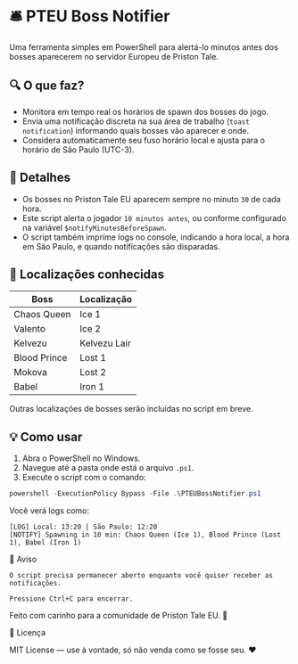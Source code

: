 # 🛎️ PTEU Boss Notifier

Uma ferramenta simples em PowerShell para alertá-lo minutos antes dos bosses aparecerem no servidor Europeu de Priston Tale.

## 🔍 O que faz?

- Monitora em tempo real os horários de spawn dos bosses do jogo.
- Envia uma notificação discreta na sua área de trabalho (`toast notification`) informando quais bosses vão aparecer e onde.
- Considera automaticamente seu fuso horário local e ajusta para o horário de São Paulo (UTC-3).

## 📌 Detalhes

- Os bosses no Priston Tale EU aparecem sempre no minuto `30` de cada hora.
- Este script alerta o jogador `10 minutos antes`, ou conforme configurado na variável `$notifyMinutesBeforeSpawn`.
- O script também imprime logs no console, indicando a hora local, a hora em São Paulo, e quando notificações são disparadas.

## 📍 Localizações conhecidas

| Boss          | Localização       |
|---------------|-------------------|
| Chaos Queen   | Ice 1             |
| Valento       | Ice 2             |
| Kelvezu       | Kelvezu Lair      |
| Blood Prince  | Lost 1            |
| Mokova        | Lost 2            |
| Babel         | Iron 1            |

Outras localizações de bosses serão incluídas no script em breve.

## 💡 Como usar

1. Abra o PowerShell no Windows.
2. Navegue até a pasta onde está o arquivo `.ps1`.
3. Execute o script com o comando:

```powershell
powershell -ExecutionPolicy Bypass -File .\PTEUBossNotifier.ps1
```
Você verá logs como:
```
[LOG] Local: 13:20 | São Paulo: 12:20  
[NOTIFY] Spawning in 10 min: Chaos Queen (Ice 1), Blood Prince (Lost 1), Babel (Iron 1)
```

🚨 Aviso

    O script precisa permanecer aberto enquanto você quiser receber as notificações.

    Pressione Ctrl+C para encerrar.

Feito com carinho para a comunidade de Priston Tale EU. 💙

📜 Licença

MIT License — use à vontade, só não venda como se fosse seu. ❤️
